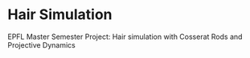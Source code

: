 # Hair Simulation
EPFL Master Semester Project: Hair simulation with Cosserat Rods and Projective Dynamics
